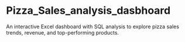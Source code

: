 # Pizza_Sales_analysis_dasbhoard
An interactive Excel dashboard with SQL analysis to explore pizza sales trends, revenue, and top-performing products.
